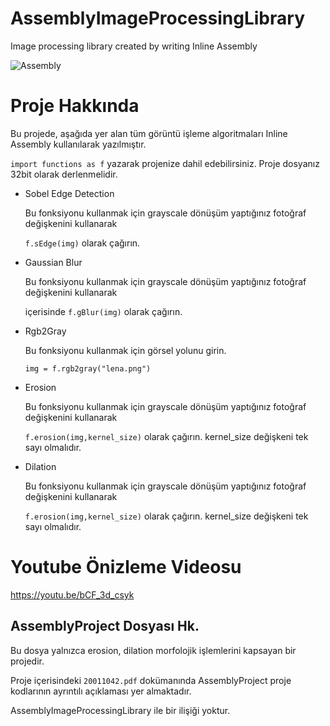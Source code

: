 # AssemblyImageProcessingLibrary
 Image processing library created by writing Inline Assembly
 
 
![Assembly](https://user-images.githubusercontent.com/87595266/216832356-e73aa040-4f59-406b-a87c-7afabb2896b1.png)

# Proje Hakkında
Bu projede, aşağıda yer alan tüm görüntü işleme algoritmaları Inline Assembly kullanılarak yazılmıştır.

`import functions as f` yazarak projenize dahil edebilirsiniz. Proje dosyanız 32bit olarak derlenmelidir.

- Sobel Edge Detection

    Bu fonksiyonu kullanmak için grayscale dönüşüm yaptığınız fotoğraf değişkenini kullanarak
    
    `f.sEdge(img)`  olarak çağırın.
- Gaussian Blur

    Bu fonksiyonu kullanmak için grayscale dönüşüm yaptığınız fotoğraf değişkenini kullanarak
    
    içerisinde `f.gBlur(img)`  olarak çağırın.
    
- Rgb2Gray
    
    Bu fonksiyonu kullanmak için görsel yolunu girin. 
    
    `img = f.rgb2gray("lena.png")`
- Erosion

    Bu fonksiyonu kullanmak için grayscale dönüşüm yaptığınız fotoğraf değişkenini kullanarak
    
    `f.erosion(img,kernel_size)` olarak çağırın. kernel_size değişkeni tek sayı olmalıdır.
- Dilation

    Bu fonksiyonu kullanmak için grayscale dönüşüm yaptığınız fotoğraf değişkenini kullanarak
    
    `f.erosion(img,kernel_size)` olarak çağırın. kernel_size değişkeni tek sayı olmalıdır.

# Youtube Önizleme Videosu
https://youtu.be/bCF_3d_csyk

## AssemblyProject Dosyası Hk.

Bu dosya yalnızca erosion, dilation morfolojik işlemlerini kapsayan bir projedir.

Proje içerisindeki `20011042.pdf` dokümanında AssemblyProject proje kodlarının ayrıntılı açıklaması yer almaktadır.

AssemblyImageProcessingLibrary ile bir ilişiği yoktur.


